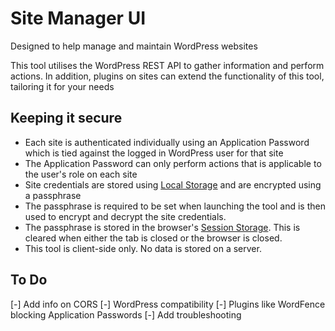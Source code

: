 # Site Manager UI
Designed to help manage and maintain WordPress websites

This tool utilises the WordPress REST API to gather information and perform actions. In addition, plugins on sites can extend the functionality of this tool, tailoring it for your needs

## Keeping it secure
- Each site is authenticated individually using an Application Password which is tied against the logged in WordPress user for that site
- The Application Password can only perform actions that is applicable to the user's role on each site
- Site credentials are stored using [Local Storage](https://developer.mozilla.org/en-US/docs/Web/API/Window/localStorage) and are encrypted using a passphrase
- The passphrase is required to be set when launching the tool and is then used to encrypt and decrypt the site credentials.
- The passphrase is stored in the browser's [Session Storage](https://developer.mozilla.org/en-US/docs/Web/API/Window/sessionStorage). This is cleared when either the tab is closed or the browser is closed.
- This tool is client-side only. No data is stored on a server.

## To Do
[-] Add info on CORS
[-] WordPress compatibility
[-] Plugins like WordFence blocking Application Passwords
[-] Add troubleshooting
